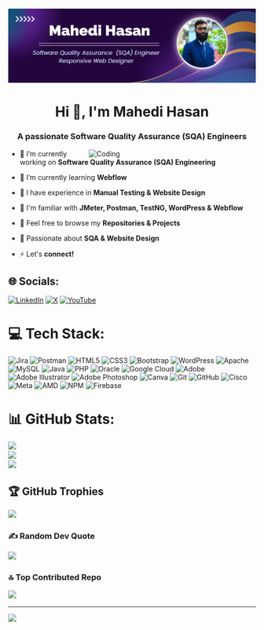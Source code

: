 ![logo](https://github.com/MahediHasanMH/MahediHasanMH/blob/main/Mahedi%20Hasan1.png)
<h1 align="center">Hi 👋, I'm Mahedi Hasan</h1>
<h3 align="center">A passionate Software Quality Assurance (SQA) Engineers</h3>
<img align="right" alt="Coding" width="340" src="https://media.licdn.com/dms/image/v2/D5612AQGOmwfIE5mlWA/article-cover_image-shrink_720_1280/article-cover_image-shrink_720_1280/0/1674617947228?e=1736380800&v=beta&t=TFWDDCgbp_ODcT0XUeiakhdmwhmz-5o1tuLuKY6u8eo">


- 🔭 I’m currently working on **Software Quality Assurance (SQA) Engineering**
  
- 🌱  I’m currently learning **Webflow**

- 👯 I have experience in **Manual Testing & Website Design**

- 🤝 I'm familiar with **JMeter, Postman, TestNG, WordPress & Webflow**
  
- 📄 Feel free to browse my **Repositories & Projects**

- 💬 Passionate about **SQA & Website Design**

- ⚡ Let's **connect!**

## 🌐 Socials:
[![LinkedIn](https://img.shields.io/badge/LinkedIn-%230077B5.svg?logo=linkedin&logoColor=white)](https://linkedin.com/in/https://www.linkedin.com/in/mahedihasan2140/) [![X](https://img.shields.io/badge/X-black.svg?logo=X&logoColor=white)](https://x.com/https://x.com/MahediH93934791) [![YouTube](https://img.shields.io/badge/YouTube-%23FF0000.svg?logo=YouTube&logoColor=white)](https://youtube.com/@https://www.youtube.com/@MHItTech) 

# 💻 Tech Stack:
![Jira](https://img.shields.io/badge/jira-%230A0FFF.svg?style=for-the-badge&logo=jira&logoColor=white) 
![Postman](https://img.shields.io/badge/Postman-FF6C37?style=for-the-badge&logo=postman&logoColor=white) 
![HTML5](https://img.shields.io/badge/html5-%23E34F26.svg?style=for-the-badge&logo=html5&logoColor=white) 
![CSS3](https://img.shields.io/badge/css3-%231572B6.svg?style=for-the-badge&logo=css3&logoColor=white) 
![Bootstrap](https://img.shields.io/badge/bootstrap-%238511FA.svg?style=for-the-badge&logo=bootstrap&logoColor=white) 
![WordPress](https://img.shields.io/badge/WordPress-%23117AC9.svg?style=for-the-badge&logo=WordPress&logoColor=white)
![Apache](https://img.shields.io/badge/apache-%23D42029.svg?style=for-the-badge&logo=apache&logoColor=white)
![MySQL](https://img.shields.io/badge/mysql-4479A1.svg?style=for-the-badge&logo=mysql&logoColor=white)
![Java](https://img.shields.io/badge/java-%23ED8B00.svg?style=for-the-badge&logo=openjdk&logoColor=white)
![PHP](https://img.shields.io/badge/php-%23777BB4.svg?style=for-the-badge&logo=php&logoColor=white)
![Oracle](https://img.shields.io/badge/Oracle-F80000?style=for-the-badge&logo=oracle&logoColor=white)
![Google Cloud](https://img.shields.io/badge/GoogleCloud-%234285F4.svg?style=for-the-badge&logo=google-cloud&logoColor=white) 
![Adobe](https://img.shields.io/badge/adobe-%23FF0000.svg?style=for-the-badge&logo=adobe&logoColor=white) 
![Adobe Illustrator](https://img.shields.io/badge/adobe%20illustrator-%23FF9A00.svg?style=for-the-badge&logo=adobe%20illustrator&logoColor=white) 
![Adobe Photoshop](https://img.shields.io/badge/adobe%20photoshop-%2331A8FF.svg?style=for-the-badge&logo=adobe%20photoshop&logoColor=white) 
![Canva](https://img.shields.io/badge/Canva-%2300C4CC.svg?style=for-the-badge&logo=Canva&logoColor=white)
![Git](https://img.shields.io/badge/git-%23F05033.svg?style=for-the-badge&logo=git&logoColor=white) 
![GitHub](https://img.shields.io/badge/github-%23121011.svg?style=for-the-badge&logo=github&logoColor=white) 
![Cisco](https://img.shields.io/badge/cisco-%23049fd9.svg?style=for-the-badge&logo=cisco&logoColor=black) 
![Meta](https://img.shields.io/badge/Meta-%230467DF.svg?style=for-the-badge&logo=Meta&logoColor=white) 
![AMD](https://img.shields.io/badge/AMD-%23000000.svg?style=for-the-badge&logo=amd&logoColor=white)
![NPM](https://img.shields.io/badge/NPM-%23CB3837.svg?style=for-the-badge&logo=npm&logoColor=white) ![Firebase](https://img.shields.io/badge/firebase-%23039BE5.svg?style=for-the-badge&logo=firebase)

# 📊 GitHub Stats:
![](https://github-readme-stats.vercel.app/api?username=mahedihasan&theme=default&hide_border=false&include_all_commits=false&count_private=false)<br/>
![](https://github-readme-streak-stats.herokuapp.com/?user=mahedihasan&theme=default&hide_border=false)<br/>
![](https://github-readme-stats.vercel.app/api/top-langs/?username=mahedihasan&theme=default&hide_border=false&include_all_commits=false&count_private=false&layout=compact)

## 🏆 GitHub Trophies
![](https://github-profile-trophy.vercel.app/?username=mahedihasan&theme=default&no-frame=false&no-bg=true&margin-w=4)

### ✍️ Random Dev Quote
![](https://quotes-github-readme.vercel.app/api?type=horizontal&theme=dark)

### 🔝 Top Contributed Repo
![](https://github-contributor-stats.vercel.app/api?username=mahedihasan&limit=5&theme=dark&combine_all_yearly_contributions=true)

---
[![](https://visitcount.itsvg.in/api?id=mahedihasan&icon=0&color=0)](https://visitcount.itsvg.in)

<!-- Proudly created with GPRM ( https://gprm.itsvg.in ) -->
